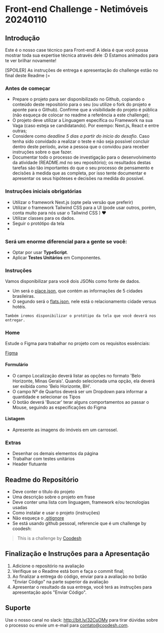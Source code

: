 # Front-end Challenge - Netimóveis 20240110

## Introdução

Este é o nosso case técnico para Front-end! A ideia é que você possa mostrar toda sua expertise técnica através dele :D
Estamos animados para te ver brilhar novamente!

[SPOILER] As instruções de entrega e apresentação do challenge estão no final deste Readme (=

### Antes de começar

- Prepare o projeto para ser disponibilizado no Github, copiando o conteúdo deste repositório para o seu (ou utilize o fork do projeto e aponte para o Github). Confirme que a visibilidade do projeto é pública (não esqueça de colocar no readme a referência a este challenge);
- O projeto deve utilizar a Linguagem específica ou Framework na sua Vaga (caso esteja se candidatando). Por exempo: Next.js, React e entre outras;
- Considere como *deadline 5 dias a partir do início do desafio*. Caso tenha sido convidado a realizar o teste e não seja possível concluir dentro deste período, avise a pessoa que o convidou para receber instruções sobre o que fazer.
- Documentar todo o processo de investigação para o desenvolvimento da atividade (README.md no seu repositório); os resultados destas tarefas são tão importantes do que o seu processo de pensamento e decisões à medida que as completa, por isso tente documentar e apresentar os seus hipóteses e decisões na medida do possível.

### Instruções iniciais obrigatórias

- Utilizar o framework Next.js (opte pela versão que preferir)
- Utilizar o framework Tailwind CSS para a UI (pode usar outros, porém, conta muito para nós usar o Tailwind CSS ) ♥
- Utilizar classes para os dados.
- Seguir o protótipo da tela
- 

### Será um enorme **diferencial** para a gente se você: 
- Optar por usar **TypeScript**.
- Aplicar **Testes Unitários** em Componentes.

### Instruções

Vamos disponibilizar para você dois JSONs como fonte de dados. 

- Um será o [place.json](./assets/place.json), que contém as informações de 5 cidades brasileiras. 
- O segundo será o [flats.json](./assets/flats.json), nele está o relacionamento cidade versus hotéis.

`Também iremos disponibilizar o protótipo da tela que você deverá nos entregar.`

### Home

Estude o Figma para trabalhar no projeto com os requisitos essênciais:

[Figma](https://www.figma.com/file/2EtnsMH0vQ5IeNRDmd6Gez/Untitled?type=design&node-id=1-215&mode=design&t=VczS9FvOybobEkfg-0)

#### Formulário

- O campo Localização deverá listar as opções no formato 'Belo Horizonte, Minas Gerais'. Quando selecionada uma opção, ela deverá ser exibida como 'Belo Horizonte, BH'.
- O campo Nº de Quartos deverá ser um Dropdown para informar a quantidade e selecionar os Tipos
- O botão deverá 'Buscar' terar alguns comportamentos ao passar o Mouse, seguindo as especificações do Figma

#### Listagem
- Apresente as imagens do imóveis em um carrossel.

### Extras
- Desenhar os demais elementos da página
- Trabalhar com testes unitários
- Header flutuante

## Readme do Repositório

- Deve conter o título do projeto
- Uma descrição sobre o projeto em frase
- Deve conter uma lista com linguagem, framework e/ou tecnologias usadas
- Como instalar e usar o projeto (instruções)
- Não esqueça o [.gitignore](https://www.toptal.com/developers/gitignore)
- Se está usando github pessoal, referencie que é um challenge by coodesh:

>  This is a challenge by [Coodesh](https://coodesh.com/)

## Finalização e Instruções para a Apresentação

1. Adicione o repositório na avaliação
2. Verifique se o Readme está bom e faça o commit final;
3. Ao finalizar a entrega do código, enviar para a avaliação no botão "Enviar Código" na parte superior da avaliação
4. Apresentar o resultado da sua entrega, você terá as instruções para apresentação após "Enviar Código".

## Suporte

Use o nosso canal no slack: http://bit.ly/32CuOMy para tirar dúvidas sobre o processo ou envie um e-mail para contato@coodesh.com.



